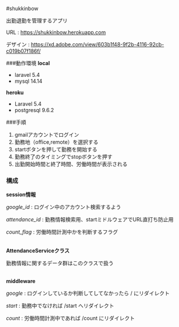 #shukkinbow

出勤退勤を管理するアプリ

URL : https://shukkinbow.herokuapp.com

デザイン : https://xd.adobe.com/view/603b1f48-9f2b-4116-92cb-c019b07f186f/


###動作環境
**local**
- laravel 5.4
- mysql 14.14

**heroku**
- Laravel 5.4
- postgresql 9.6.2


###手順
1. gmailアカウントでログイン
2. 勤務地（office,remote）を選択する
3. startボタンを押して勤務を開始する
4. 勤務終了のタイミングでstopボタンを押す
5. 出勤開始時間と終了時間、労働時間が表示される

### 構成
**session情報**

*google_id* : ログイン中のアカウント検索するよう

*attendance_id* : 勤務情報検索用、startミドルウェアでURL直打ち防止用

*count_flag* : 労働時間計測中かを判断するフラグ


<br>**AttendanceServiceクラス**

勤務情報に関するデータ群はこのクラスで扱う

<br>**middleware**

*google* : ログインしているか判断してしてなかったら / にリダイレクト

*start* : 勤務中でなければ /start へリダイレクト

 *count* : 労働時間計測中であれば /count にリダイレクト